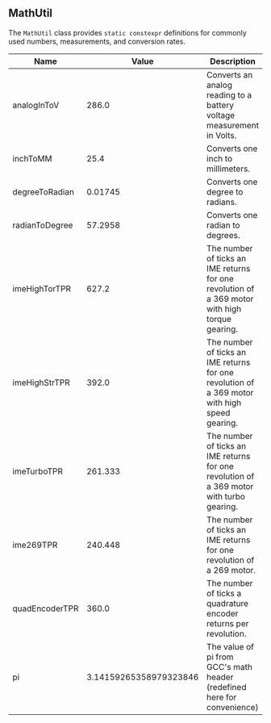 ## MathUtil

The `MathUtil` class provides `static constexpr` definitions for commonly used numbers, measurements, and conversion rates.

Name | Value | Description
-----|-------|------------
analogInToV | 286.0 | Converts an analog reading to a battery voltage measurement in Volts.
inchToMM | 25.4 | Converts one inch to millimeters.
degreeToRadian | 0.01745 | Converts one degree to radians.
radianToDegree | 57.2958 | Converts one radian to degrees.
imeHighTorTPR | 627.2 | The number of ticks an IME returns for one revolution of a 369 motor with high torque gearing.
imeHighStrTPR | 392.0 | The number of ticks an IME returns for one revolution of a 369 motor with high speed gearing.
imeTurboTPR | 261.333 | The number of ticks an IME returns for one revolution of a 369 motor with turbo gearing.
ime269TPR | 240.448 | The number of ticks an IME returns for one revolution of a 269 motor.
quadEncoderTPR | 360.0 | The number of ticks a quadrature encoder returns per revolution.
pi | 3.14159265358979323846 | The value of pi from GCC's math header (redefined here for convenience)
